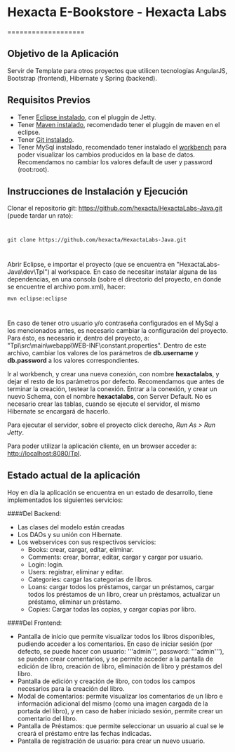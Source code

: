 # Hexacta E-Bookstore - Hexacta Labs
===================

## Objetivo de la Aplicación 

Servir de Template para otros proyectos que utilicen tecnologías AngularJS, Bootstrap (frontend), Hibernate y Spring (backend). 

## Requisitos Previos

* Tener [Eclipse instalado](https://wiki.hexacta.com/mediawiki/index.php/HAT:IDE_Eclipse-Hexacta), con el pluggin de Jetty. 
* Tener [Maven instalado](https://wiki.hexacta.com/mediawiki/index.php/HAT:Introducción_a_Maven), recomendado tener el pluggin de maven en el eclipse. 
* Tener [Git instalado](https://wiki.hexacta.com/mediawiki/index.php/HAT:GIT). 
* Tener MySql instalado, recomendado tener instalado el [workbench](http://dev.mysql.com/downloads/workbench/) para poder visualizar los cambios producidos en la base de datos. Recomendamos no cambiar los valores default de user y password (root:root). 

## Instrucciones de Instalación y Ejecución

Clonar el repositorio git: https://github.com/hexacta/HexactaLabs-Java.git (puede tardar un rato): 
<code>
<pre>git clone https://github.com/hexacta/HexactaLabs-Java.git</pre>
</code>
Abrir Eclipse, e importar el proyecto (que se encuentra en "HexactaLabs-Java\dev\Tpl") al workspace. 
En caso de necesitar instalar alguna de las dependencias, en una consola (sobre el directorio del proyecto, en donde se encuentre el archivo pom.xml), hacer:
<code>
<pre>mvn eclipse:eclipse</pre>
</code>

En caso de tener otro usuario y/o contraseña configurados en el MySql a los mencionados antes, es necesario cambiar la configuración del proyecto. Para ésto, es necesario ir, dentro del proyecto, a: "Tpl\src\main\webapp\WEB-INF\constant.properties". Dentro de este archivo, cambiar los valores de los parámetros de **db.username** y **db.password** a los valores correspondientes. 

Ir al workbench, y crear una nueva conexión, con nombre **hexactalabs**, y dejar el resto de los parámetros por defecto. Recomendamos que antes de terminar la creación, testear la conexión. Entrar a la conexión, y crear un nuevo Schema, con el nombre **hexactalabs**, con Server Default. No es necesario crear las tablas, cuando se ejecute el servidor, el mismo Hibernate se encargará de hacerlo. 

Para ejecutar el servidor, sobre el proyecto click derecho, *Run As &gt; Run Jetty*. 

Para poder utilizar la aplicación cliente, en un browser acceder a: [http://localhost:8080/Tpl](http://localhost:8080/Tpl).

## Estado actual de la aplicación
Hoy en día la aplicación se encuentra en un estado de desarrollo, tiene implementados los siguientes servicios: 

####Del Backend:
* Las clases del modelo están creadas
* Los DAOs y su unión con Hibernate.
* Los webservices con sus respectivos servicios: 
  * Books: crear, cargar, editar, eliminar.
  * Comments: crear, borrar, editar, cargar y cargar por usuario.
  * Login: login.
  * Users: registrar, eliminar y editar.
  * Categories: cargar las categorias de libros.
  * Loans: cargar todos los préstamos, cargar un préstamos, cargar todos los préstamos de un libro, crear un préstamos, actualizar un préstamo, eliminar un préstamo.
  * Copies: Cargar todas las copias, y cargar copias por libro.


####Del Frontend:
* Pantalla de inicio que permite visualizar todos los libros disponibles, pudiendo acceder a los comentarios. En caso de iniciar sesión (por defecto, se puede hacer con usuario: '''admin''', password: '''admin'''), se pueden crear comentarios, y se permite acceder a la pantalla de edición de libro, creación de libro, eliminación de libro y préstamos del libro.
* Pantalla de edición y creación de libro, con todos los campos necesarios para la creación del libro.
* Modal de comentarios: permite visualizar los comentarios de un libro e información adicional del mismo (como una imagen cargada de la portada del libro), y en caso de haber iniciado sesión, permite crear un comentario del libro.
* Pantalla de Préstamos: que permite seleccionar un usuario al cual se le creará el préstamo entre las fechas indicadas.
* Pantalla de registración de usuario: para crear un nuevo usuario.
